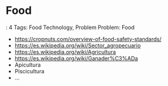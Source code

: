 # Food

: 4
Tags: Food Technology, Problem
Problem: Food

- https://cropnuts.com/overview-of-food-safety-standards/
- https://es.wikipedia.org/wiki/Sector_agropecuario
- https://es.wikipedia.org/wiki/Agricultura
- https://es.wikipedia.org/wiki/Ganader%C3%ADa
- Apicultura
- Piscicultura
- …